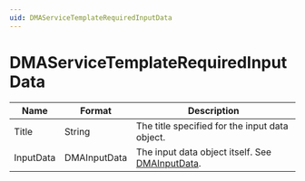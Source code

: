 ```yaml
---
uid: DMAServiceTemplateRequiredInputData
---
```


# DMAServiceTemplateRequiredInputData

| Name      | Format       | Description  |
|-----------|--------------|--------------|
| Title     | String       | The title specified for the input data object.   |
| InputData | DMAInputData | The input data object itself. See [DMAInputData](xref:DMAInputData).  |
